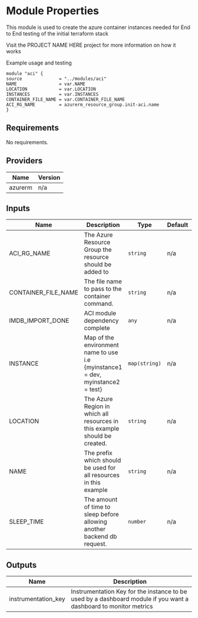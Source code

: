 # Module Properties

This module is used to create the azure container instances needed for End to End testing of the initial terraform stack

Visit the PROJECT NAME HERE project for more information on how it works

Example usage and testing

```hcl
module "aci" {
source              = "../modules/aci"
NAME                = var.NAME
LOCATION            = var.LOCATION
INSTANCES           = var.INSTANCES
CONTAINER_FILE_NAME = var.CONTAINER_FILE_NAME
ACI_RG_NAME         = azurerm_resource_group.init-aci.name
}
```

## Requirements

No requirements.

## Providers

| Name | Version |
|------|---------|
| azurerm | n/a |

## Inputs

| Name | Description | Type | Default | Required |
|------|-------------|------|---------|:--------:|
| ACI\_RG\_NAME | The Azure Resource Group the resource should be added to | `string` | n/a | yes |
| CONTAINER\_FILE\_NAME | The file name to pass to the container command. | `string` | n/a | yes |
| IMDB\_IMPORT\_DONE | ACI module dependency complete | `any` | n/a | yes |
| INSTANCE | Map of the environment name to use i.e {myinstance1 = dev, myinstance2 = test} | `map(string)` | n/a | yes |
| LOCATION | The Azure Region in which all resources in this example should be created. | `string` | n/a | yes |
| NAME | The prefix which should be used for all resources in this example | `string` | n/a | yes |
| SLEEP\_TIME | The amount of time to sleep before allowing another backend db request. | `number` | n/a | yes |

## Outputs

| Name | Description |
|------|-------------|
| instrumentation\_key | Instrumentation Key for the instance to be used by a dashboard module if you want a dashboard to monitor metrics |
